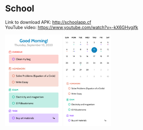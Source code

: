 # School

Link to download APK: http://schoolapp.cf <br/>
YouTube video: https://www.youtube.com/watch?v=-kX6GHygjfk

<div>
  <img src="/images/agenda.png" height="300" alt="agenda">
  <img src="/images/calendar.png" height="300" alt="calendar">
</div>
